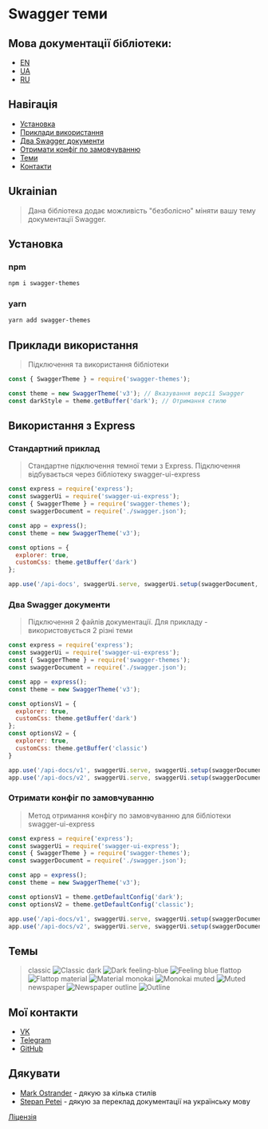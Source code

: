 # Swagger теми

## Мова документації бібліотеки:
* [EN](../README.md)
* [UA](##Ukrainian)
* [RU](./RU.md)

## Навігація
* [Установка](#установка)
* [Приклади використання](#приклади-використання)
* [Два Swagger документи](#два-swagger-документи)
* [Отримати конфіг по замовчуванню](#отримати-конфіг-по-замовчуванню)
* [Теми](#теми)
* [Контакти](#мої-контакти)

## Ukrainian
> Дана бібліотека додає можливість "безболісно" міняти вашу тему документації Swagger.

## Установка
### npm
```bash
npm i swagger-themes
```
### yarn
```bash
yarn add swagger-themes
```

## Приклади використання
> Підключення та використання бібліотеки
```js
const { SwaggerTheme } = require('swagger-themes');

const theme = new SwaggerTheme('v3'); // Вказування версії Swagger
const darkStyle = theme.getBuffer('dark'); // Отримання стилю
```

## Використання з Express
### Стандартний приклад
> Стандартне підключення темної теми з Express. Підключення відбувається через бібліотеку swagger-ui-express
```js
const express = require('express');
const swaggerUi = require('swagger-ui-express');
const { SwaggerTheme } = require('swagger-themes');
const swaggerDocument = require('./swagger.json');

const app = express();
const theme = new SwaggerTheme('v3');

const options = {
  explorer: true,
  customCss: theme.getBuffer('dark')
};

app.use('/api-docs', swaggerUi.serve, swaggerUi.setup(swaggerDocument, options));
```

### Два Swagger документи
> Підключення 2 файлів документації. Для прикладу - використовується 2 різні теми
```js
const express = require('express');
const swaggerUi = require('swagger-ui-express');
const { SwaggerTheme } = require('swagger-themes');
const swaggerDocument = require('./swagger.json');

const app = express();
const theme = new SwaggerTheme('v3');

const optionsV1 = {
  explorer: true,
  customCss: theme.getBuffer('dark')
};
const optionsV2 = {
  explorer: true,
  customCss: theme.getBuffer('classic')
}

app.use('/api-docs/v1', swaggerUi.serve, swaggerUi.setup(swaggerDocument, optionsV1)); // Темна тема документації
app.use('/api-docs/v2', swaggerUi.serve, swaggerUi.setup(swaggerDocument, optionsV2)); // Класична тема документації
```

### Отримати конфіг по замовчуванню
> Метод отримання конфігу по замовчуванню для бібліотеки swagger-ui-express
```js
const express = require('express');
const swaggerUi = require('swagger-ui-express');
const { SwaggerTheme } = require('swagger-themes');
const swaggerDocument = require('./swagger.json');

const app = express();
const theme = new SwaggerTheme('v3');

const optionsV1 = theme.getDefaultConfig('dark');
const optionsV2 = theme.getDefaultConfig('classic');

app.use('/api-docs/v1', swaggerUi.serve, swaggerUi.setup(swaggerDocument, optionsV1)); // Темна тема документації
app.use('/api-docs/v2', swaggerUi.serve, swaggerUi.setup(swaggerDocument, optionsV2)); // Класична тема документації
```

## Темы
> classic
![Classic](../screenshots/classic.jpeg)
> dark
![Dark](../screenshots/dark.jpeg)
> feeling-blue
![Feeling blue](../screenshots/feeling-blue.jpeg)
> flattop
![Flattop](../screenshots/flattop.jpeg)
> material
![Material](../screenshots/material.jpeg)
> monokai
![Monokai](../screenshots/monokai.jpeg)
> muted
![Muted](../screenshots/muted.jpeg)
> newspaper
![Newspaper](../screenshots/newspaper.jpeg)
> outline
![Outline](../screenshots/outline.jpeg)

## Мої контакти
* [VK](https://vk.com/ilya_mixaltik)
* [Telegram](https://t.me/ilya_mixaltik)
* [GitHub](https://github.com/ilyamixaltik)

## Дякувати
- [Mark Ostrander](https://github.com/ostranme) - дякую за кілька стилів
- [Stepan Petei](https://github.com/Stepan-Petei) - дякую за переклад документації на українську мову

[Ліцензія](https://github.com/ilyamixaltik/swagger-themes/blob/main/LICENSE.md)